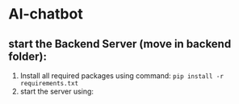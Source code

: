﻿# AI-chatbot
## start the Backend Server (move in backend folder):
  1. Install all required packages using command:
     <code>pip install -r requirements.txt</code>
  2. start the server using: 
